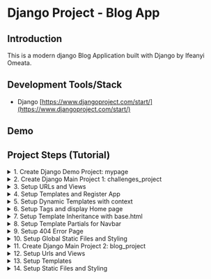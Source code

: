 # Django Project - Blog App

## Introduction

This is a modern django Blog Application built with Django by Ifeanyi Omeata.

## Development Tools/Stack

- Django [https://www.djangoproject.com/start/](https://www.djangoproject.com/start/)

## Demo

## Project Steps (Tutorial)

<details>
<summary>1. Create Django Demo Project: mypage </summary>

#  Create Django Demo Project: mypage

### [https://github.com/omeatai/django-project-blog/commit/4305cb75b959e5a72ece9a6010d70a6d4adbb5c7](https://github.com/omeatai/django-project-blog/commit/4305cb75b959e5a72ece9a6010d70a6d4adbb5c7)
### [https://github.com/omeatai/django-project-blog/commit/7506153ce7946f2c39f38b71ae463c05a08cb824](https://github.com/omeatai/django-project-blog/commit/7506153ce7946f2c39f38b71ae463c05a08cb824)

# Check Python Version

```x
python —version
```

# Install Django Globally

```x
python -m pip install Django
```

# Create Django Project mypage

```x
django-admin startproject mypage
```

# Run Development Server to view Project

```x
cd mypage
python manage.py runserver
```

# Create Django Demo App: challenges 

```x
python manage.py startapp challenges
```

<img width="1047" alt="image" src="https://github.com/omeatai/django-project-blog/assets/32337103/e4a9ed77-4729-447d-b1e0-4e6f50aff4d1">
<img width="1047" alt="image" src="https://github.com/omeatai/django-project-blog/assets/32337103/ce7915ca-d59b-42f0-85a5-c78cca998798">
<img width="1047" alt="image" src="https://github.com/omeatai/django-project-blog/assets/32337103/65b5323a-dd8d-4633-8d5a-1f33785bbfd0">
<img width="1047" alt="image" src="https://github.com/omeatai/django-project-blog/assets/32337103/2fe98bad-c67c-4e5c-8fa9-83a1e3e9f280">
<img width="1047" alt="image" src="https://github.com/omeatai/django-project-blog/assets/32337103/bc01467a-6e77-4584-bf1f-1c34d13fa4e3">
<img width="1047" alt="image" src="https://github.com/omeatai/django-project-blog/assets/32337103/8008fd50-e539-4424-9ddf-2702c4954ef2">
<img width="1047" alt="image" src="https://github.com/omeatai/django-project-blog/assets/32337103/706c48aa-903c-43b1-b27a-3fc65db59732">

# #End</details>

<details>
<summary>2. Create Django Main Project 1: challenges_project </summary>

# Create Django Main Project 1: challenges_project

### [https://github.com/omeatai/django-project-blog/commit/7523b95502150f9015a6418041938ec08d90b70c](https://github.com/omeatai/django-project-blog/commit/7523b95502150f9015a6418041938ec08d90b70c)

# Create Project 

```x
django-admin startproject challenges_project
```

# Create App

```x
cd challenges_project
python manage.py startapp challenges
```

# Start Development Server

```x
python manage.py runserver
```

<img width="1047" alt="image" src="https://github.com/omeatai/django-project-blog/assets/32337103/a46c7c86-d22c-46d4-8263-4732154a318d">
<img width="1047" alt="image" src="https://github.com/omeatai/django-project-blog/assets/32337103/dd97e4c3-d39f-442a-93b4-bb0b18dd3d10">
<img width="1289" alt="image" src="https://github.com/omeatai/django-project-blog/assets/32337103/8648627d-5772-4d73-b3f2-3006e53782f3">

# #End</details>

<details>
<summary>3. Setup URLs and Views </summary>

# Setup URLs and Views

### [https://github.com/omeatai/django-project-blog/commit/51c6c314ab7dff27bb596f2baf1b9f42d48c2252](https://github.com/omeatai/django-project-blog/commit/51c6c314ab7dff27bb596f2baf1b9f42d48c2252)

<img width="1049" alt="image" src="https://github.com/omeatai/django-project-blog/assets/32337103/e881beac-e275-4d25-9ea8-59e6504a3864">
<img width="1049" alt="image" src="https://github.com/omeatai/django-project-blog/assets/32337103/43d38c3b-5e9f-4233-ae8b-9b607ed38ad0">
<img width="1049" alt="image" src="https://github.com/omeatai/django-project-blog/assets/32337103/27a04e53-019b-4aa8-a303-0eefe4768586">
<img width="1287" alt="image" src="https://github.com/omeatai/django-project-blog/assets/32337103/a3306b93-3e3e-46cb-a58c-ea01b540eeee">
<img width="1287" alt="image" src="https://github.com/omeatai/django-project-blog/assets/32337103/c148f38f-04b7-4aea-9cff-47ee2948ef17">
<img width="1287" alt="image" src="https://github.com/omeatai/django-project-blog/assets/32337103/e2063820-2d6b-4835-a84f-5387985dc1a9">

# #End</details>

<details>
<summary>4. Setup Templates and Register App </summary>

# Setup Templates and Register App

### [https://github.com/omeatai/django-project-blog/commit/b41c0c187b50e48802413dee9d036e89df7a23dc](https://github.com/omeatai/django-project-blog/commit/b41c0c187b50e48802413dee9d036e89df7a23dc)

<img width="1047" alt="image" src="https://github.com/omeatai/django-project-blog/assets/32337103/2ef58077-d716-4ca4-a9d4-5cdb632e5da2">
<img width="1047" alt="image" src="https://github.com/omeatai/django-project-blog/assets/32337103/88037d90-7e59-477f-89af-f5ae0a472339">
<img width="1047" alt="image" src="https://github.com/omeatai/django-project-blog/assets/32337103/8b3a5a01-6333-4cb8-9bd8-a329104783ec">
<img width="1289" alt="image" src="https://github.com/omeatai/django-project-blog/assets/32337103/e0d89ac1-9cb5-44f2-be13-17a6745b5da2">

# #End</details>

<details>
<summary>5. Setup Dynamic Templates with context </summary>

# Setup Dynamic Templates with context

### [https://github.com/omeatai/django-project-blog/commit/5d1b19edd03cd8f8ce4bfd6a2c51c381c2f46584](https://github.com/omeatai/django-project-blog/commit/5d1b19edd03cd8f8ce4bfd6a2c51c381c2f46584)

<img width="1046" alt="image" src="https://github.com/omeatai/django-project-blog/assets/32337103/d6f2b695-0e33-41ce-bc80-5a3161d601c1">
<img width="1046" alt="image" src="https://github.com/omeatai/django-project-blog/assets/32337103/6d2d1b38-f245-44a6-b01d-951363469dc8">
<img width="1291" alt="image" src="https://github.com/omeatai/django-project-blog/assets/32337103/be23c444-e8ce-421c-bd5b-87b76b5174e1">

# #End</details>

<details>
<summary>6. Setup Tags and display Home page </summary>

# Setup Tags and display Home page

### [https://github.com/omeatai/django-project-blog/commit/0f8ebe017cc59401bf8cd156cd3b168ef8f31fce](https://github.com/omeatai/django-project-blog/commit/0f8ebe017cc59401bf8cd156cd3b168ef8f31fce)

<img width="1047" alt="image" src="https://github.com/omeatai/django-project-blog/assets/32337103/dee982be-f7c0-4a1c-846c-219324b2edc6">
<img width="1047" alt="image" src="https://github.com/omeatai/django-project-blog/assets/32337103/d1cfc736-a119-4d13-b09d-c0089e627d7a">
<img width="1047" alt="image" src="https://github.com/omeatai/django-project-blog/assets/32337103/4fb50cc9-d768-4f72-bb9e-36bc524ec867">
<img width="1047" alt="image" src="https://github.com/omeatai/django-project-blog/assets/32337103/cad5cadd-bd1e-4791-9811-1e13b9764a44">
<img width="1291" alt="image" src="https://github.com/omeatai/django-project-blog/assets/32337103/81d1f510-28e0-40fa-9184-f37363fc6dc5">
<img width="1291" alt="image" src="https://github.com/omeatai/django-project-blog/assets/32337103/45cb393b-c6a5-49ee-ac97-b79da8742f61">

# #End</details>

<details>
<summary>7. Setup Template Inheritance with base.html </summary>

# Setup Template Inheritance with base.html 

### [https://github.com/omeatai/django-project-blog/commit/be8a2db178ab8f938a9279699682a9ddd8ea1091](https://github.com/omeatai/django-project-blog/commit/be8a2db178ab8f938a9279699682a9ddd8ea1091)

<img width="1047" alt="image" src="https://github.com/omeatai/django-project-blog/assets/32337103/c72fb1c3-ce05-4fef-a587-c3c73e5bb27d">
<img width="1047" alt="image" src="https://github.com/omeatai/django-project-blog/assets/32337103/cd0a7e3f-be34-458c-ad6f-89cc842bcf5e">
<img width="1047" alt="image" src="https://github.com/omeatai/django-project-blog/assets/32337103/fb666816-cb02-4c25-bd92-3e7d95d7f3b8">
<img width="1047" alt="image" src="https://github.com/omeatai/django-project-blog/assets/32337103/adc4d6ce-3af2-4485-9478-d5eafa289bcc">
<img width="1291" alt="image" src="https://github.com/omeatai/django-project-blog/assets/32337103/746b7d83-b9a0-4e4a-97ed-87f79d604981">

# #End</details>

<details>
<summary>8. Setup Template Partials for Navbar </summary>

# Setup Template Partials for Navbar

### [https://github.com/omeatai/django-project-blog/commit/a4a767de04f8c28d3fe8d4b00322c01baa816428](https://github.com/omeatai/django-project-blog/commit/a4a767de04f8c28d3fe8d4b00322c01baa816428)

<img width="1047" alt="image" src="https://github.com/omeatai/django-project-blog/assets/32337103/38ab7f73-1b81-4477-824b-b49fc9b732a5">
<img width="1047" alt="image" src="https://github.com/omeatai/django-project-blog/assets/32337103/bc43c118-aca8-4d89-b180-9694f9ef8a28">
<img width="1047" alt="image" src="https://github.com/omeatai/django-project-blog/assets/32337103/b8f5def1-222e-4c6d-a90f-df8fb7283a2a">
<img width="1047" alt="image" src="https://github.com/omeatai/django-project-blog/assets/32337103/cbccb16b-a598-4b77-a053-fcedaf1b12fc">
<img width="1293" alt="image" src="https://github.com/omeatai/django-project-blog/assets/32337103/9f143b7c-92f3-4306-87cf-b6469dd75104">
<img width="1293" alt="image" src="https://github.com/omeatai/django-project-blog/assets/32337103/0b3e752c-d913-4b08-a6a7-1f6b030a46c7">

# #End</details>

<details>
<summary>9. Setup 404 Error Page </summary>

# Setup 404 Error Page

### [https://github.com/omeatai/django-project-blog/commit/4fb4e3c1db00c7e587719b68afde13a9064ef8ba](https://github.com/omeatai/django-project-blog/commit/4fb4e3c1db00c7e587719b68afde13a9064ef8ba)

<img width="1043" alt="image" src="https://github.com/omeatai/django-project-blog/assets/32337103/5516b03c-7fc3-4fe5-881d-999ff4f6789c">
<img width="1043" alt="image" src="https://github.com/omeatai/django-project-blog/assets/32337103/91ab883c-183f-4d7d-8182-7c427a638db4">
<img width="1287" alt="image" src="https://github.com/omeatai/django-project-blog/assets/32337103/3bb779d1-bf89-4f3f-bed0-64dde2ca9fa1">

# #End</details>

<details>
<summary>10. Setup Global Static Files and Styling </summary>

# Setup Global Static Files and Styling

### [https://github.com/omeatai/django-project-blog/commit/f20aaff73b410d8b49614fd4b82fe6308610eaf4](https://github.com/omeatai/django-project-blog/commit/f20aaff73b410d8b49614fd4b82fe6308610eaf4)

<img width="1241" alt="image" src="https://github.com/omeatai/django-project-blog/assets/32337103/66eed3bb-45bc-4572-bef9-64c049c373a3">
<img width="1047" alt="image" src="https://github.com/omeatai/django-project-blog/assets/32337103/13a42f5a-38d9-48e2-afa5-903c122fb263">
<img width="1047" alt="image" src="https://github.com/omeatai/django-project-blog/assets/32337103/4145b60e-093a-4483-8858-816e9ac93f82">
<img width="1047" alt="image" src="https://github.com/omeatai/django-project-blog/assets/32337103/70dc97ff-bf43-4665-90cf-157e11830571">
<img width="1047" alt="image" src="https://github.com/omeatai/django-project-blog/assets/32337103/ca17d297-6770-41dd-bdf1-1c52af0315ae">
<img width="1047" alt="image" src="https://github.com/omeatai/django-project-blog/assets/32337103/8cff7a35-70ba-4e62-af81-117c055dce5a">
<img width="1047" alt="image" src="https://github.com/omeatai/django-project-blog/assets/32337103/5df2e184-0253-4b21-b720-32dedcd0cbcd">
<img width="1047" alt="image" src="https://github.com/omeatai/django-project-blog/assets/32337103/d5a6c87d-de88-470e-b6e5-fe27553e4a56">
<img width="1047" alt="image" src="https://github.com/omeatai/django-project-blog/assets/32337103/97a2ccd8-807c-4521-96f2-8691cd439593">
<img width="1047" alt="image" src="https://github.com/omeatai/django-project-blog/assets/32337103/a6d337f4-20f0-4212-835e-1ee4cdf4f6f1">
<img width="1241" alt="image" src="https://github.com/omeatai/django-project-blog/assets/32337103/45033491-fbed-4540-bdf7-34b3436965d4">
<img width="1241" alt="image" src="https://github.com/omeatai/django-project-blog/assets/32337103/7258c51d-fdb3-4dff-b069-7f753710f980">
<img width="1241" alt="image" src="https://github.com/omeatai/django-project-blog/assets/32337103/a6580144-c647-4a40-b5b8-268f5162d7b1">

# #End</details>

<details>
<summary>11. Create Django Main Project 2: blog_project </summary>

# Create Django Main Project 2: blog_project 

### [https://github.com/omeatai/django-project-blog/commit/92c3d6b5f80c1c47cc0d73d563fff0a9e71c044a](https://github.com/omeatai/django-project-blog/commit/92c3d6b5f80c1c47cc0d73d563fff0a9e71c044a)

# Create Project

```x
django-admin startproject blog_project
```

# Create Blog App

```x
cd blog_project
python manage.py startapp blog
```

# Run Development Server

```x
python manage.py runserver
```

<img width="1081" alt="image" src="https://github.com/omeatai/django-project-blog/assets/32337103/1345e015-2545-401f-a0ad-9100359cea5e">
<img width="1080" alt="image" src="https://github.com/omeatai/django-project-blog/assets/32337103/bd570f5a-bd73-4c4e-ad2b-0b809c464f1a">
<img width="1246" alt="image" src="https://github.com/omeatai/django-project-blog/assets/32337103/688a47ef-bef7-410c-8269-b3160909140a">

# #End</details>

<details>
<summary>12. Setup Urls and Views </summary>

# Setup Urls and Views

### [https://github.com/omeatai/django-project-blog/commit/58c0da98e47dd417f9e7918351cd3bc137b5b10d](https://github.com/omeatai/django-project-blog/commit/58c0da98e47dd417f9e7918351cd3bc137b5b10d)

<img width="1082" alt="image" src="https://github.com/omeatai/django-project-blog/assets/32337103/d5a93413-ffdd-491b-babe-b8e701742b57">
<img width="1082" alt="image" src="https://github.com/omeatai/django-project-blog/assets/32337103/14ef6a14-d617-4776-920d-5c389d94333e">
<img width="1082" alt="image" src="https://github.com/omeatai/django-project-blog/assets/32337103/83fa289c-724a-4cdf-80c5-60b6a6248d3a">
<img width="1082" alt="image" src="https://github.com/omeatai/django-project-blog/assets/32337103/7594a5e9-1423-42f6-9cfa-bd1af0f2b3f0">
<img width="1241" alt="image" src="https://github.com/omeatai/django-project-blog/assets/32337103/38493408-ea8e-438f-b128-0c2f16674b86">
<img width="1241" alt="image" src="https://github.com/omeatai/django-project-blog/assets/32337103/ccaedf96-c931-499e-a37a-a3d86056d0e6">
<img width="1241" alt="image" src="https://github.com/omeatai/django-project-blog/assets/32337103/87b1721a-f39a-4975-bb20-418c62c13c0f">

# #End</details>

<details>
<summary>13. Setup Templates </summary>

# Setup Templates

### [https://github.com/omeatai/django-project-blog/commit/4c36ea64d9e5daf3c990497a30aaf47fe679c294](https://github.com/omeatai/django-project-blog/commit/4c36ea64d9e5daf3c990497a30aaf47fe679c294)

<img width="1089" alt="image" src="https://github.com/omeatai/django-project-blog/assets/32337103/68b4b46e-ca82-4303-ba22-b50fd04c972a">
<img width="1089" alt="image" src="https://github.com/omeatai/django-project-blog/assets/32337103/1ecd4870-31e5-4bb1-bb4f-2ed53160ddad">
<img width="1089" alt="image" src="https://github.com/omeatai/django-project-blog/assets/32337103/8b8f2bf1-ff7e-4b18-a31c-4c840467f990">
<img width="1089" alt="image" src="https://github.com/omeatai/django-project-blog/assets/32337103/49a9dc0a-0f7b-45ba-ae49-7ccde182c2cb">
<img width="1265" alt="image" src="https://github.com/omeatai/django-project-blog/assets/32337103/9f8826ee-5a1d-4c1e-b901-6cf374752e00">

# #End</details>

<details>
<summary>14. Setup Static Files and Styling </summary>

# Setup Static Files and Styling

```x

```

```x

```

```x

```

```x

```

```x

```

```x

```

```x

```

```x

```

```x

```

```x

```

```x

```

```x

```

```x

```

```x

```

```x

```

```x

```

```x

```

```x

```

```x

```

```x

```

```x

```

```x

```



# #End</details>















